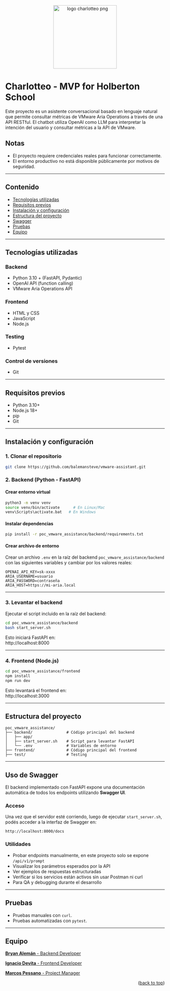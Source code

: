 <div align="center">
  <img width="200" height="200" alt="logo charlotteo png" src="https://github.com/user-attachments/assets/cac13aae-b54e-4171-a59d-b2ca3decfe87" />
</div>

<a id="readme-top"></a>
# Charlotteo - MVP for Holberton School

Este proyecto es un asistente conversacional basado en lenguaje natural que permite consultar métricas de VMware Aria Operations a través de una API RESTful. El chatbot utiliza OpenAI como LLM para interpretar la intención del usuario y consultar métricas a la API de VMware.

## Notas
- El proyecto requiere credenciales reales para funcionar correctamente.
- El entorno productivo no está disponible públicamente por motivos de seguridad.

---

## Contenido

- [Tecnologías utilizadas](#tecnologías-utilizadas)
- [Requisitos previos](#requisitos-previos)
- [Instalación y configuración](#instalación-y-configuración)
- [Estructura del proyecto](#estructura-del-proyecto)
- [Swagger](#uso-de-swagger)
- [Pruebas](#pruebas)
- [Equipo](#equipo)

---

## Tecnologías utilizadas
### Backend 
- Python 3.10 + (FastAPI, Pydantic)
- OpenAI API (function calling)
- VMware Aria Operations API
### Frontend
- HTML y CSS
- JavaScript
- Node.js
### Testing
- Pytest
### Control de versiones
- Git

---

## Requisitos previos

- Python 3.10+
- Node.js 18+
- pip
- Git

---

## Instalación y configuración

### 1. Clonar el repositorio

```bash
git clone https://github.com/balemansteve/vmware-assistant.git
```

### 2. Backend (Python - FastAPI)

#### Crear entorno virtual

```bash
python3 -m venv venv
source venv/bin/activate      # En Linux/Mac
venv\Scripts\activate.bat   # En Windows
```

#### Instalar dependencias

```bash
pip install -r poc_vmware_assistance/backend/requirements.txt
```

#### Crear archivo de entorno

Crear un archivo `.env` en la raíz del backend `poc_vmware_assistance/backend` con las siguientes variables y cambiar por los valores reales:

```dotenv
OPENAI_API_KEY=sk-xxxx
ARIA_USERNAME=usuario
ARIA_PASSWORD=contraseña
ARIA_HOST=https://mi-aria.local
```

---

### 3. Levantar el backend

Ejecutar el script incluido en la raíz del backend:

```bash
cd poc_vmware_assistance/backend
bash start_server.sh
```

Esto iniciará FastAPI en:  
http://localhost:8000

---

### 4. Frontend (Node.js)

```bash
cd poc_vmware_assistance/frontend
npm install
npm run dev
```

Esto levantará el frontend en:  
http://localhost:3000

---

## Estructura del proyecto

```plaintext
poc_vmware_assistance/
├── backend/               # Código principal del backend
│   ├── app/               
│   ├── start_server.sh    # Script para levantar FastAPI
│   └── .env               # Variables de entorno
├── frontend/              # Código principal del frontend
├── test/                  # Testing
```

---

## Uso de Swagger

El backend implementado con FastAPI expone una documentación automática de todos los endpoints utilizando **Swagger UI**.

### Acceso

Una vez que el servidor esté corriendo, luego de ejecutar `start_server.sh`, podés acceder a la interfaz de Swagger en:

```
http://localhost:8000/docs
```

### Utilidades

- Probar endpoints manualmente, en este proyecto solo se expone `/api/v1/prompt`
- Visualizar los parámetros esperados por la API
- Ver ejemplos de respuestas estructuradas
- Verificar si los servicios están activos sin usar Postman ni curl
- Para QA y debugging durante el desarrollo

---

## Pruebas

- Pruebas manuales con `curl`.
- Pruebas automatizadas con `pytest`.

---

## Equipo

[**Bryan Alemán** - Backend Developer](https://github.com/balemansteve)

[**Ignacio Devita** - Frontend Developer](https://github.com/nyacho04)

[**Marcos Pessano** - Project Manager](https://github.com/kimikoultramega)
<p align="right">(<a href="#readme-top">back to top</a>)</p>
